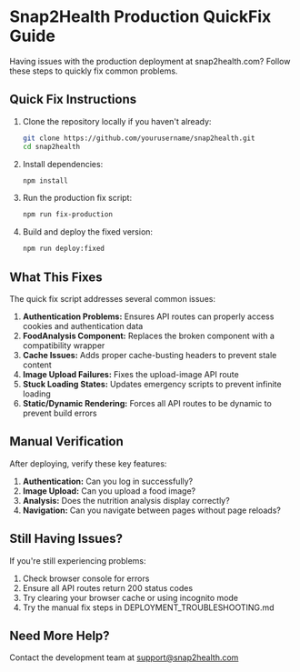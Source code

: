 # Snap2Health Production QuickFix Guide

Having issues with the production deployment at snap2health.com? Follow these steps to quickly fix common problems.

## Quick Fix Instructions

1. Clone the repository locally if you haven't already:
   ```bash
   git clone https://github.com/yourusername/snap2health.git
   cd snap2health
   ```

2. Install dependencies:
   ```bash
   npm install
   ```

3. Run the production fix script:
   ```bash
   npm run fix-production
   ```

4. Build and deploy the fixed version:
   ```bash
   npm run deploy:fixed
   ```

## What This Fixes

The quick fix script addresses several common issues:

1. **Authentication Problems:** Ensures API routes can properly access cookies and authentication data
2. **FoodAnalysis Component:** Replaces the broken component with a compatibility wrapper
3. **Cache Issues:** Adds proper cache-busting headers to prevent stale content
4. **Image Upload Failures:** Fixes the upload-image API route
5. **Stuck Loading States:** Updates emergency scripts to prevent infinite loading
6. **Static/Dynamic Rendering:** Forces all API routes to be dynamic to prevent build errors

## Manual Verification

After deploying, verify these key features:

1. **Authentication:** Can you log in successfully?
2. **Image Upload:** Can you upload a food image?
3. **Analysis:** Does the nutrition analysis display correctly?
4. **Navigation:** Can you navigate between pages without page reloads?

## Still Having Issues?

If you're still experiencing problems:

1. Check browser console for errors
2. Ensure all API routes return 200 status codes
3. Try clearing your browser cache or using incognito mode
4. Try the manual fix steps in DEPLOYMENT_TROUBLESHOOTING.md

## Need More Help?

Contact the development team at support@snap2health.com 